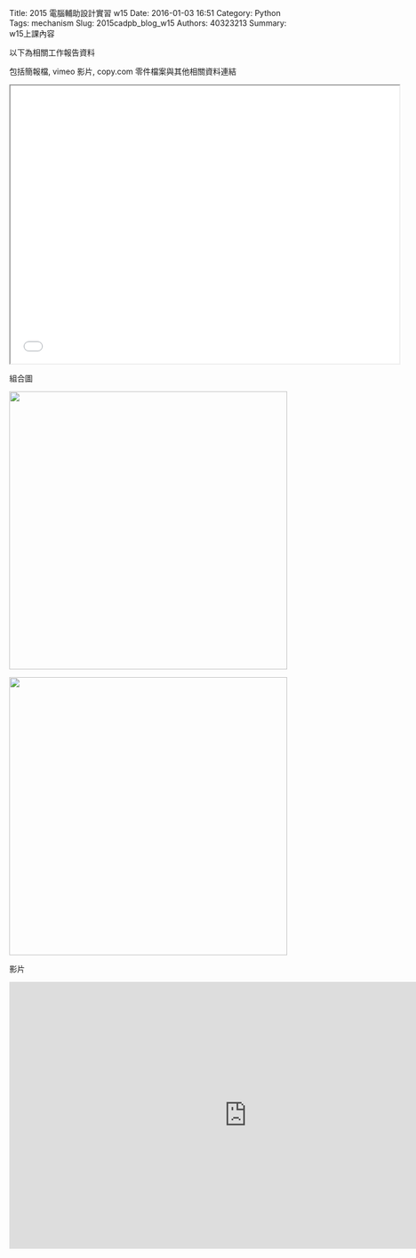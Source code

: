 Title: 2015 電腦輔助設計實習 w15
Date: 2016-01-03 16:51
Category: Python
Tags: mechanism
Slug: 2015cadpb_blog_w15
Authors: 40323213
Summary: w15上課內容

以下為相關工作報告資料

包括簡報檔, vimeo 影片, copy.com 零件檔案與其他相關資料連結

<iframe src="cadp_w15_lecture.html" width="700" height="500"></iframe>

組合圖

<img src="https://copy.com/F6q46W0GhtERM72z" width="500" ></img>

<img src="https://copy.com/QOffAozDPN9B2Wr4" width="500" ></img>

影片

<iframe width="854" height="480" src="https://www.youtube.com/embed/euDyC0dk_lk" frameborder="0" allowfullscreen></iframe>

